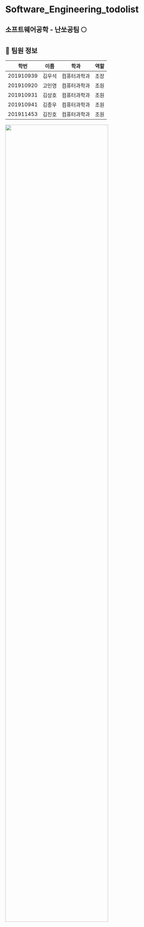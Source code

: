 # Software_Engineering_todolist

## 소프트웨어공학 - 난쏘공팀 🌕


## 👤 팀원 정보


학번 | 이름 | 학과 | 역할
:--:|:--:|:--:|:--:
201910939 | 김우석 | 컴퓨터과학과 | 조장
201910920 | 고민영 | 컴퓨터과학과 | 조원
201910931 | 김상호 | 컴퓨터과학과 | 조원
201910941 | 김종우 | 컴퓨터과학과 | 조원
201911453 | 김진호 | 컴퓨터과학과 | 조원

 
<img width="80%" src="https://user-images.githubusercontent.com/80516484/227434187-24714c4e-05ef-4fcd-a044-e2e0e207acfd.png"/>
